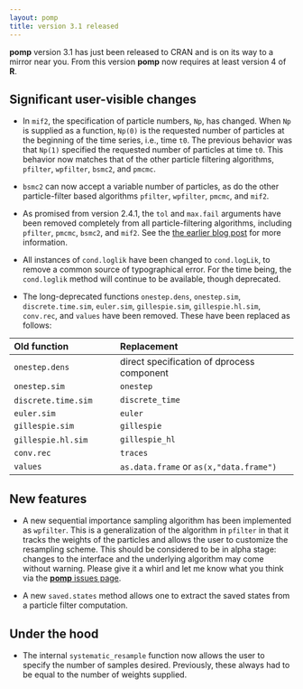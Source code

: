 ```yaml
---
layout: pomp
title: version 3.1 released
---
```


**pomp** version 3.1 has just been released to CRAN and is on its way to a mirror near you.
From this version **pomp** now requires at least version 4 of **R**.


## Significant user-visible changes

- In `mif2`, the specification of particle numbers, `Np`, has changed. When `Np` is supplied as a function, `Np(0)` is the requested number of particles at the beginning of the time series, i.e., time `t0`. The previous behavior was that `Np(1)` specified the requested number of particles at time `t0`. This behavior now matches that of the other particle filtering algorithms, `pfilter`, `wpfilter`, `bsmc2`, and `pmcmc`.

- `bsmc2` can now accept a variable number of particles, as do the other particle-filter based algorithms `pfilter`, `wpfilter`, `pmcmc`, and `mif2`.

- As promised from version 2.4.1, the `tol` and `max.fail` arguments have been removed completely from all particle-filtering algorithms, including `pfilter`, `pmcmc`, `bsmc2`, and `mif2`. See the [the earlier blog post](https://kingaa.github.io/pomp/archive.html#version-2-5-released) for more information.

- All instances of `cond.loglik` have been changed to `cond.logLik`, to remove a common source of typographical error.
  For the time being, the `cond.loglik` method will continue to be available, though deprecated.

- The long-deprecated functions `onestep.dens`, `onestep.sim`, `discrete.time.sim`, `euler.sim`, `gillespie.sim`, `gillespie.hl.sim`, `conv.rec`, and `values` have been removed. These have been replaced as follows:

<style type="text/css">
table {
	margin: 0 auto;
}
</style>

| Old function                    | &nbsp;&nbsp; | Replacement                                |
|:--------------------------------|:------------:|:-------------------------------------------|
| `onestep.dens`                  |              | direct specification of dprocess component |
| `onestep.sim`                   |              | `onestep`                                  |
| `discrete.time.sim`&nbsp;&nbsp; |              | `discrete_time`                            |
| `euler.sim`                     |              | `euler`                                    |
| `gillespie.sim`                 |              | `gillespie`                                |
| `gillespie.hl.sim`&nbsp;&nbsp;  |              | `gillespie_hl`                             |
| `conv.rec`                      |              | `traces`                                   |
| `values`                        |              | `as.data.frame` or `as(x,"data.frame")`    |
	
## New features

- A new sequential importance sampling algorithm has been implemented as `wpfilter`. This is a generalization of the algorithm in `pfilter` in that it tracks the weights of the particles and allows the user to customize the resampling scheme. This should be considered to be in alpha stage: changes to the interface and the underlying algorithm may come without warning. Please give it a whirl and let me know what you think via the [**pomp** issues page](https://github.com/kingaa/pomp/issues/).

- A new `saved.states` method allows one to extract the saved states from a particle filter computation.

## Under the hood

- The internal `systematic_resample` function now allows the user to specify the number of samples desired. Previously, these always had to be equal to the number of weights supplied.
